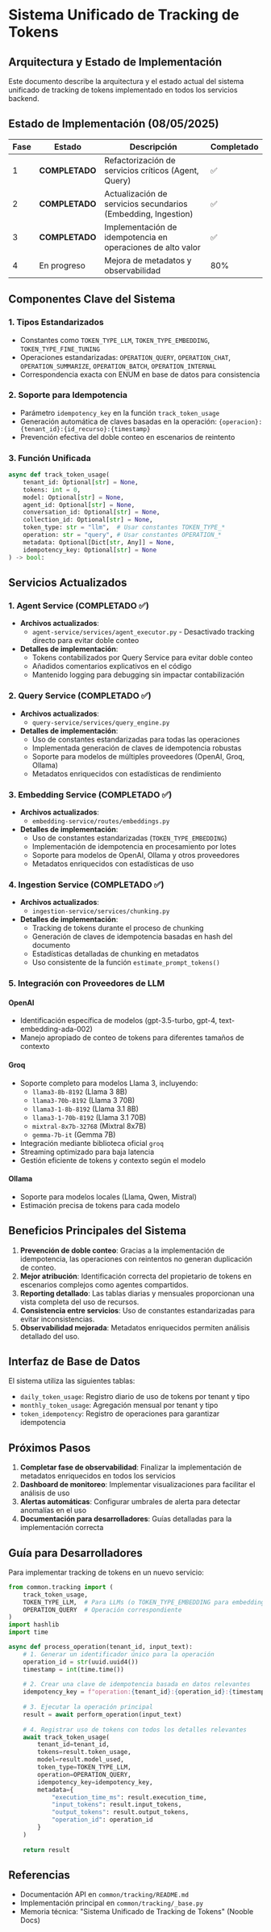 # Sistema Unificado de Tracking de Tokens

## Arquitectura y Estado de Implementación

Este documento describe la arquitectura y el estado actual del sistema unificado de tracking de tokens implementado en todos los servicios backend.

## Estado de Implementación (08/05/2025)

| Fase | Estado | Descripción | Completado |
|------|--------|-------------|------------|
| 1 | **COMPLETADO** | Refactorización de servicios críticos (Agent, Query) | ✅ |
| 2 | **COMPLETADO** | Actualización de servicios secundarios (Embedding, Ingestion) | ✅ |
| 3 | **COMPLETADO** | Implementación de idempotencia en operaciones de alto valor | ✅ |
| 4 | En progreso | Mejora de metadatos y observabilidad | 80% |

## Componentes Clave del Sistema

### 1. Tipos Estandarizados
- Constantes como `TOKEN_TYPE_LLM`, `TOKEN_TYPE_EMBEDDING`, `TOKEN_TYPE_FINE_TUNING`
- Operaciones estandarizadas: `OPERATION_QUERY`, `OPERATION_CHAT`, `OPERATION_SUMMARIZE`, `OPERATION_BATCH`, `OPERATION_INTERNAL`
- Correspondencia exacta con ENUM en base de datos para consistencia

### 2. Soporte para Idempotencia
- Parámetro `idempotency_key` en la función `track_token_usage`
- Generación automática de claves basadas en la operación: `{operacion}:{tenant_id}:{id_recurso}:{timestamp}`
- Prevención efectiva del doble conteo en escenarios de reintento

### 3. Función Unificada
```python
async def track_token_usage(
    tenant_id: Optional[str] = None,
    tokens: int = 0,
    model: Optional[str] = None,
    agent_id: Optional[str] = None,
    conversation_id: Optional[str] = None,
    collection_id: Optional[str] = None,
    token_type: str = "llm",  # Usar constantes TOKEN_TYPE_*
    operation: str = "query", # Usar constantes OPERATION_*
    metadata: Optional[Dict[str, Any]] = None,
    idempotency_key: Optional[str] = None
) -> bool:
```

## Servicios Actualizados

### 1. Agent Service (COMPLETADO ✅)
- **Archivos actualizados**: 
  - `agent-service/services/agent_executor.py` - Desactivado tracking directo para evitar doble conteo
- **Detalles de implementación**:
  - Tokens contabilizados por Query Service para evitar doble conteo
  - Añadidos comentarios explicativos en el código
  - Mantenido logging para debugging sin impactar contabilización

### 2. Query Service (COMPLETADO ✅)
- **Archivos actualizados**: 
  - `query-service/services/query_engine.py`
- **Detalles de implementación**:
  - Uso de constantes estandarizadas para todas las operaciones
  - Implementada generación de claves de idempotencia robustas
  - Soporte para modelos de múltiples proveedores (OpenAI, Groq, Ollama)
  - Metadatos enriquecidos con estadísticas de rendimiento

### 3. Embedding Service (COMPLETADO ✅)
- **Archivos actualizados**: 
  - `embedding-service/routes/embeddings.py`
- **Detalles de implementación**:
  - Uso de constantes estandarizadas (`TOKEN_TYPE_EMBEDDING`)
  - Implementación de idempotencia en procesamiento por lotes
  - Soporte para modelos de OpenAI, Ollama y otros proveedores
  - Metadatos enriquecidos con estadísticas de uso

### 4. Ingestion Service (COMPLETADO ✅)
- **Archivos actualizados**: 
  - `ingestion-service/services/chunking.py`
- **Detalles de implementación**:
  - Tracking de tokens durante el proceso de chunking
  - Generación de claves de idempotencia basadas en hash del documento
  - Estadísticas detalladas de chunking en metadatos
  - Uso consistente de la función `estimate_prompt_tokens()`

### 5. Integración con Proveedores de LLM

#### OpenAI
- Identificación específica de modelos (gpt-3.5-turbo, gpt-4, text-embedding-ada-002)
- Manejo apropiado de conteo de tokens para diferentes tamaños de contexto

#### Groq
- Soporte completo para modelos Llama 3, incluyendo:
  - `llama3-8b-8192` (Llama 3 8B)
  - `llama3-70b-8192` (Llama 3 70B)
  - `llama3-1-8b-8192` (Llama 3.1 8B)
  - `llama3-1-70b-8192` (Llama 3.1 70B)
  - `mixtral-8x7b-32768` (Mixtral 8x7B)
  - `gemma-7b-it` (Gemma 7B)
- Integración mediante biblioteca oficial `groq`
- Streaming optimizado para baja latencia
- Gestión eficiente de tokens y contexto según el modelo

#### Ollama
- Soporte para modelos locales (Llama, Qwen, Mistral)
- Estimación precisa de tokens para cada modelo

## Beneficios Principales del Sistema

1. **Prevención de doble conteo**: Gracias a la implementación de idempotencia, las operaciones con reintentos no generan duplicación de conteo.
2. **Mejor atribución**: Identificación correcta del propietario de tokens en escenarios complejos como agentes compartidos.
3. **Reporting detallado**: Las tablas diarias y mensuales proporcionan una vista completa del uso de recursos.
4. **Consistencia entre servicios**: Uso de constantes estandarizadas para evitar inconsistencias.
5. **Observabilidad mejorada**: Metadatos enriquecidos permiten análisis detallado del uso.

## Interfaz de Base de Datos

El sistema utiliza las siguientes tablas:
- `daily_token_usage`: Registro diario de uso de tokens por tenant y tipo
- `monthly_token_usage`: Agregación mensual por tenant y tipo
- `token_idempotency`: Registro de operaciones para garantizar idempotencia

## Próximos Pasos

1. **Completar fase de observabilidad**: Finalizar la implementación de metadatos enriquecidos en todos los servicios
2. **Dashboard de monitoreo**: Implementar visualizaciones para facilitar el análisis de uso
3. **Alertas automáticas**: Configurar umbrales de alerta para detectar anomalías en el uso
4. **Documentación para desarrolladores**: Guías detalladas para la implementación correcta

## Guía para Desarrolladores

Para implementar tracking de tokens en un nuevo servicio:

```python
from common.tracking import (
    track_token_usage,
    TOKEN_TYPE_LLM,  # Para LLMs (o TOKEN_TYPE_EMBEDDING para embeddings)
    OPERATION_QUERY  # Operación correspondiente
)
import hashlib
import time

async def process_operation(tenant_id, input_text):
    # 1. Generar un identificador único para la operación
    operation_id = str(uuid.uuid4())
    timestamp = int(time.time())
    
    # 2. Crear una clave de idempotencia basada en datos relevantes
    idempotency_key = f"operation:{tenant_id}:{operation_id}:{timestamp}"
    
    # 3. Ejecutar la operación principal
    result = await perform_operation(input_text)
    
    # 4. Registrar uso de tokens con todos los detalles relevantes
    await track_token_usage(
        tenant_id=tenant_id,
        tokens=result.token_usage,
        model=result.model_used,
        token_type=TOKEN_TYPE_LLM,
        operation=OPERATION_QUERY,
        idempotency_key=idempotency_key,
        metadata={
            "execution_time_ms": result.execution_time,
            "input_tokens": result.input_tokens,
            "output_tokens": result.output_tokens,
            "operation_id": operation_id
        }
    )
    
    return result
```

## Referencias

- Documentación API en `common/tracking/README.md`
- Implementación principal en `common/tracking/_base.py`
- Memoria técnica: "Sistema Unificado de Tracking de Tokens" (Nooble Docs)
